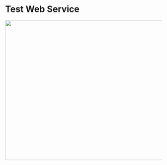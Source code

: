 Test Web Service
=========

<img src="../master/img/funcional_diagram.png" width="750" height="450">

